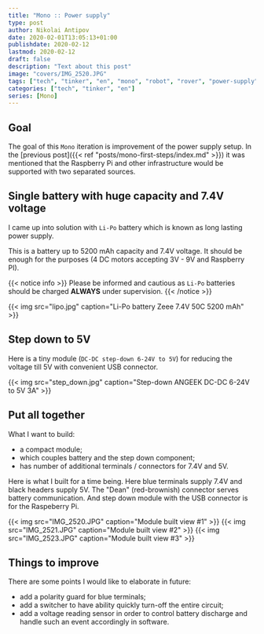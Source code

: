 ```yaml
---
title: "Mono :: Power supply"
type: post
author: Nikolai Antipov
date: 2020-02-01T13:05:13+01:00
publishdate: 2020-02-12
lastmod: 2020-02-12
draft: false
description: "Text about this post"
image: "covers/IMG_2520.JPG"
tags: ["tech", "tinker", "en", "mono", "robot", "rover", "power-supply", "lipo", "raspberrypi"]
categories: ["tech", "tinker", "en"]
series: [Mono]
---
```


## Goal

The goal of this `Mono` iteration is improvement of the power supply setup. In the [previous post]({{< ref "posts/mono-first-steps/index.md" >}}) it was mentioned that the Raspberry Pi and other infrastructure would be supported with two separated sources.

## Single battery with huge capacity and 7.4V voltage

I came up into solution with `Li-Po` battery which is known as long lasting power supply.

This is a battery up to 5200 mAh capacity and 7.4V voltage. It should be enough for the purposes (4 DC motors accepting 3V - 9V and Raspberry PI).

{{< notice info >}}
Please be informed and cautious as `Li-Po` batteries should be charged **ALWAYS** under supervision.
{{< /notice >}}

{{< img src="lipo.jpg" caption="Li-Po battery Zeee 7.4V 50C 5200 mAh" >}}

## Step down to 5V

Here is a tiny module (`DC-DC step-down 6-24V to 5V`) for reducing the voltage till 5V with convenient USB connector.

{{< img src="step_down.jpg" caption="Step-down ANGEEK DC-DC 6-24V to 5V 3A" >}}

## Put all together

What I want to build:
- a compact module;
- which couples battery and the step down component;
- has number of additional terminals / connectors for 7.4V and 5V.

Here is what I built for a time being. Here blue terminals supply 7.4V and black headers supply 5V.
The "Dean" (red-brownish) connector serves battery communication.
And step down module with the USB connector is for the Raspeberry Pi.

{{< img src="IMG_2520.JPG" caption="Module built view #1" >}}
{{< img src="IMG_2521.JPG" caption="Module built view #2" >}}
{{< img src="IMG_2523.JPG" caption="Module built view #3" >}}

## Things to improve

There are some points I would like to elaborate in future:
- add a polarity guard for blue terminals;
- add a switcher to have ability quickly turn-off the entire circuit;
- add a voltage reading sensor in order to control battery discharge and handle such an event accordingly in software.
